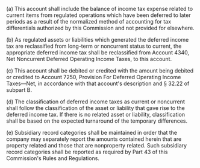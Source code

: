 (a) This account shall include the balance of income tax expense related to current items from regulated operations which have been deferred to later periods as a result of the normalized method of accounting for tax differentials authorized by this Commission and not provided for elsewhere.

(b) As regulated assets or liabilities which generated the deferred income tax are reclassified from long-term or noncurrent status to current, the appropriate deferred income tax shall be reclassified from Account 4340, Net Noncurrent Deferred Operating Income Taxes, to this account.

(c) This account shall be debited or credited with the amount being debited or credited to Account 7250, Provision For Deferred Operating Income Taxes—Net, in accordance with that account's description and § 32.22 of subpart B.

(d) The classification of deferred income taxes as current or noncurrent shall follow the classification of the asset or liability that gave rise to the deferred income tax. If there is no related asset or liability, classification shall be based on the expected turnaround of the temporary differences.

(e) Subsidiary record categories shall be maintained in order that the company may separately report the amounts contained herein that are property related and those that are nonproperty related. Such subsidiary record categories shall be reported as required by Part 43 of this Commission's Rules and Regulations.

